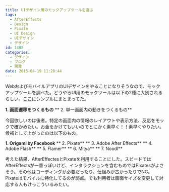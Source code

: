 ```yaml
---
title: UIデザイン用のモックアップツールを選ぶ
tags:
  - AfterEffects
  - Design
  - Pixate
  - UI Design
  - UIデザイン
  - デザイン
id: 1408
categories:
  - デザイン
  - ブログ
  - 開発
date: 2015-04-19 11:28:44
---
```


WebおよびモバイルアプリのUIデザインをやることになりそうなので、モックアップツールを調べた。どうやらUI用のモックツールは以下の2種に大別されるらしい。[ここ](http://programming-not-coding.quora.com/Selecting-the-best-UX-prototyping-tool)にシンプルにまとまってた。

**1\. 画面遷移をつくるもの**
** 2\. 単一画面内の動きをつくるもの**

今回欲しいのは後者。特定の画面内の情報のレイアウトや表示方法、反応をモックで確かめたい。お金をかけてもいいのでとにかく素早く！！素早くやりたい。候補として上がったのは以下のもの。

**1\. Origami by Facebook**
** 2\. Pixate**
** 3\. Adobe After Effects**
** 4\. Adobe Flash**
** 5\. Flamer**
** 6\. Mitya**
** 7\. Noodl**

考えた結果、AfterEffectesとPixateを利用することにした。スピードではAfterEffectsが一番っぽいけど、インタラクションを含むものではPixatesがよさそう。その他はコーディングが必要だったり、仕組みが古かったりでNG。Pixateはモバイルに特化してるのが弱点。でも利用者は画面サイズを変更して対応する人もけっこういるみたい。